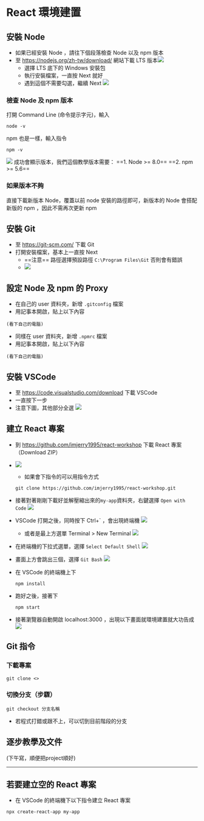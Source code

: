 # React 環境建置

## 安裝 Node 
* 如果已經安裝 Node ，請往下個段落檢查 Node 以及 npm 版本
* 至 https://nodejs.org/zh-tw/download/ 網站下載 LTS 版本![](https://i.imgur.com/AMmmuqi.png)
    * 選擇 LTS 底下的 Windows 安裝包
    * 執行安裝檔案，一直按 Next 就好
    * 遇到這個不需要勾選，繼續 Next
    ![](https://i.imgur.com/MIXS2rr.png)
    
### 檢查 Node 及 npm 版本
打開 Command Line (命令提示字元)，輸入
```
node -v
```
npm 也是一樣，輸入指令
```
npm -v
```
![](https://i.imgur.com/b9jZUtS.png)
成功會顯示版本，我們這個教學版本需要：
==1. Node >= 8.0==
==2. npm >= 5.6==

### 如果版本不夠

直接下載新版本 Node，覆蓋以前 node 安裝的路徑即可，新版本的 Node 會搭配新版的 npm ，因此不需再次更新 npm

## 安裝 Git
* 至 https://git-scm.com/ 下載 Git
* 打開安裝檔案，基本上一直按 Next
    * ==注意== 路徑選擇預設路徑 `C:\Program Files\Git` 否則會有錯誤
    * ![](https://i.imgur.com/4U2VrlY.png)

## 設定 Node 及 npm 的 Proxy
* 在自己的 user 資料夾，新增 `.gitconfig` 檔案
* 用記事本開啟，貼上以下內容
```
(看下自己的電腦)
```
* 同樣在 user 資料夾，新增 `.npmrc` 檔案
* 用記事本開啟，貼上以下內容
```
(看下自己的電腦)
```
## 安裝 VSCode
* 至 https://code.visualstudio.com/download 下載 VSCode
* 一直按下一步
* 注意下圖，其他部分全選
![](https://i.imgur.com/H4mOBbq.png)

## 建立 React 專案
* 到 https://github.com/imjerry1995/react-workshop 下載 React 專案 （Download ZIP）
* ![](https://i.imgur.com/EoFHLIw.png)

    * 如果會下指令的可以用指令方式
    ```
    git clone https://github.com/imjerry1995/react-workshop.git
    ```
* 接著對著剛剛下載好並解壓縮出來的`my-app`資料夾，右鍵選擇 `Open with Code`
![](https://i.imgur.com/DhopdtY.png)
* VSCode 打開之後，同時按下 Ctrl+\` ，會出現終端機
![](https://i.imgur.com/XlZgj6j.png)
    * 或者是最上方選單 Terminal > New Terminal
    ![](https://i.imgur.com/Mm47GSy.png)
* 在終端機的下拉式選單，選擇 `Select Default Shell`
![](https://i.imgur.com/ehqtTvv.png)
* 畫面上方會跳出三個，選擇 `Git Bash`
![](https://i.imgur.com/zRpFzH3.png)

* 在 VSCode 的終端機上下
    ```
    npm install
    ```
* 跑好之後，接著下
    ```
    npm start
    ```
* 接著瀏覽器自動開啟 localhost:3000 ，出現以下畫面就環境建置就大功告成
![](https://i.imgur.com/YdKFghC.png)


## Git 指令
### 下載專案
```
git clone <>
```

### 切換分支（步驟）
```
git checkout 分支名稱
```
* 若程式打錯或跟不上，可以切到目前階段的分支


## 逐步教學及文件
(下午寫，順便把project順好)

----
## 若要建立空的 React 專案
* 在 VSCode 的終端機下以下指令建立 React 專案
```
npx create-react-app my-app
```




